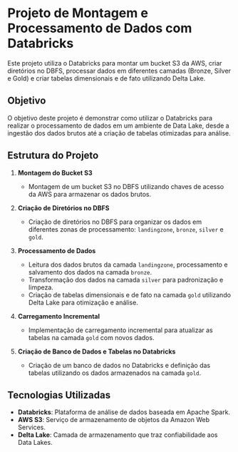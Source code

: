# Projeto de Montagem e Processamento de Dados com Databricks

Este projeto utiliza o Databricks para montar um bucket S3 da AWS, criar diretórios no DBFS, processar dados em diferentes camadas (Bronze, Silver e Gold) e criar tabelas dimensionais e de fato utilizando Delta Lake.

## Objetivo

O objetivo deste projeto é demonstrar como utilizar o Databricks para realizar o processamento de dados em um ambiente de Data Lake, desde a ingestão dos dados brutos até a criação de tabelas otimizadas para análise.

## Estrutura do Projeto

1. **Montagem do Bucket S3**
    - Montagem de um bucket S3 no DBFS utilizando chaves de acesso da AWS para armazenar os dados brutos.

2. **Criação de Diretórios no DBFS**
    - Criação de diretórios no DBFS para organizar os dados em diferentes zonas de processamento: `landingzone`, `bronze`, `silver` e `gold`.

3. **Processamento de Dados**
    - Leitura dos dados brutos da camada `landingzone`, processamento e salvamento dos dados na camada `bronze`.
    - Transformação dos dados na camada `silver` para padronização e limpeza.
    - Criação de tabelas dimensionais e de fato na camada `gold` utilizando Delta Lake para otimização e análise.

4. **Carregamento Incremental**
    - Implementação de carregamento incremental para atualizar as tabelas na camada `gold` com novos dados.

5. **Criação de Banco de Dados e Tabelas no Databricks**
    - Criação de um banco de dados no Databricks e definição das tabelas utilizando os dados armazenados na camada `gold`.

## Tecnologias Utilizadas

- **Databricks**: Plataforma de análise de dados baseada em Apache Spark.
- **AWS S3**: Serviço de armazenamento de objetos da Amazon Web Services.
- **Delta Lake**: Camada de armazenamento que traz confiabilidade aos Data Lakes.